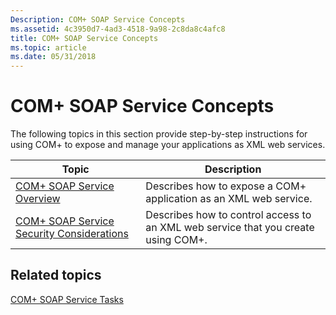 ```yaml
---
Description: COM+ SOAP Service Concepts
ms.assetid: 4c3950d7-4ad3-4518-9a98-2c8da8c4afc8
title: COM+ SOAP Service Concepts
ms.topic: article
ms.date: 05/31/2018
---
```


# COM+ SOAP Service Concepts

The following topics in this section provide step-by-step instructions for using COM+ to expose and manage your applications as XML web services.



| Topic                                                                                                 | Description                                                                                  |
|-------------------------------------------------------------------------------------------------------|----------------------------------------------------------------------------------------------|
| [COM+ SOAP Service Overview](com--soap-service-overview.md)<br/>                               | Describes how to expose a COM+ application as an XML web service.<br/>                 |
| [COM+ SOAP Service Security Considerations](com--soap-service-security-considerations.md)<br/> | Describes how to control access to an XML web service that you create using COM+.<br/> |



 

## Related topics

<dl> <dt>

[COM+ SOAP Service Tasks](com--soap-service-tasks.md)
</dt> </dl>

 

 




